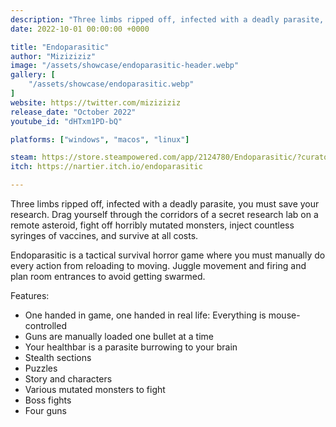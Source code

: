 ```yaml
---
description: "Three limbs ripped off, infected with a deadly parasite, you must save your research. Drag yourself through the corridors of a secret research lab on a remote asteroid, fight off horribly mutated monsters, inject countless syringes of vaccines, and survive at all costs."
date: 2022-10-01 00:00:00 +0000

title: "Endoparasitic"
author: "Miziziziz"
image: "/assets/showcase/endoparasitic-header.webp"
gallery: [
	"/assets/showcase/endoparasitic.webp"
]
website: https://twitter.com/miziziziz
release_date: "October 2022"
youtube_id: "dHTxm1PD-bQ"

platforms: ["windows", "macos", "linux"]

steam: https://store.steampowered.com/app/2124780/Endoparasitic/?curator_clanid=41324400
itch: https://nartier.itch.io/endoparasitic

---
```


Three limbs ripped off, infected with a deadly parasite, you must save your research. Drag yourself through the corridors of a secret research lab on a remote asteroid, fight off horribly mutated monsters, inject countless syringes of vaccines, and survive at all costs.

Endoparasitic is a tactical survival horror game where you must manually do every action from reloading to moving. Juggle movement and firing and plan room entrances to avoid getting swarmed.

Features:

- One handed in game, one handed in real life: Everything is mouse-controlled
- Guns are manually loaded one bullet at a time
- Your healthbar is a parasite burrowing to your brain
- Stealth sections
- Puzzles
- Story and characters
- Various mutated monsters to fight
- Boss fights
- Four guns
